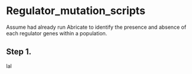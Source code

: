 # Regulator_mutation_scripts
Assume had already run Abricate to identify the presence and absence of each regulator genes within a population.

## Step 1.
lal

